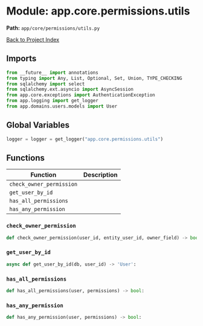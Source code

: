 # Module: app.core.permissions.utils

**Path:** `app/core/permissions/utils.py`

[Back to Project Index](../../../../index.md)

## Imports
```python
from __future__ import annotations
from typing import Any, List, Optional, Set, Union, TYPE_CHECKING
from sqlalchemy import select
from sqlalchemy.ext.asyncio import AsyncSession
from app.core.exceptions import AuthenticationException
from app.logging import get_logger
from app.domains.users.models import User
```

## Global Variables
```python
logger = logger = get_logger("app.core.permissions.utils")
```

## Functions

| Function | Description |
| --- | --- |
| `check_owner_permission` |  |
| `get_user_by_id` |  |
| `has_all_permissions` |  |
| `has_any_permission` |  |

### `check_owner_permission`
```python
def check_owner_permission(user_id, entity_user_id, owner_field) -> bool:
```

### `get_user_by_id`
```python
async def get_user_by_id(db, user_id) -> 'User':
```

### `has_all_permissions`
```python
def has_all_permissions(user, permissions) -> bool:
```

### `has_any_permission`
```python
def has_any_permission(user, permissions) -> bool:
```
